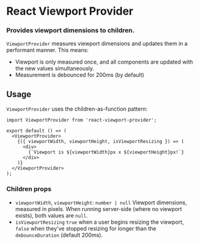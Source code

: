 # React Viewport Provider
### Provides viewport dimensions to children.

`ViewportProvider` measures viewport dimensions and updates them in a performant manner. This means:
- Viewport is only measured once, and all components are updated with the new values simultaneously.
- Measurement is debounced for 200ms (by default)

## Usage

`ViewportProvider` uses the children-as-function pattern:

```
import ViewportProvider from 'react-viewport-provider';

export default () => (
  <ViewportProvider>
    {({ viewportWidth, viewportHeight, isViewportResizing }) => (
      <div>
        {`Viewport is ${viewportWidth}px x ${viewportHeight}px!`}
      </div>
    )}
  </ViewportProvider>
);
```

### Children props
- `viewportWidth`, `viewportHeight`: `number | null`
  Viewport dimensions, measured in pixels. When running server-side (where no viewport exists), both values are `null`.
- `isViewportResizing`
  `true` when a user begins resizing the viewport, `false` when they've stopped resizing for longer than the `debounceDuration` (default 200ms).
